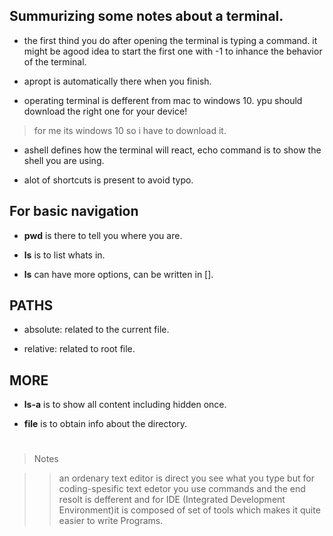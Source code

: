 
## Summurizing some notes about a terminal.

- the first thind you do after opening the terminal is typing a command. it might be agood idea to start the first one with -1 to inhance the 
behavior of the terminal.
- apropt is automatically there when you finish.

- operating terminal is defferent from mac to windows 10. ypu should download the right one for your device!

> for me its windows 10 so i have to download it.

- ashell defines how the terminal will react, echo command is to show the shell you are using.

- alot of shortcuts is present to avoid typo.

## For basic navigation

- **pwd** is there to tell you where you are.

- **ls** is to list whats in.

- **ls** can have more options, can be written in [].

## PATHS

- absolute: related to the current file.

- relative: related to root file.


## MORE

- **ls-a** is to show all content including hidden once.

- **file**  is to obtain info about the directory.
#
>Notes

>>an ordenary text editor is direct you see what you type but for coding-spesific text edetor you use commands and the end resolt is defferent and for IDE (Integrated Development Environment)it is composed of set of tools which makes it quite easier to write Programs.
